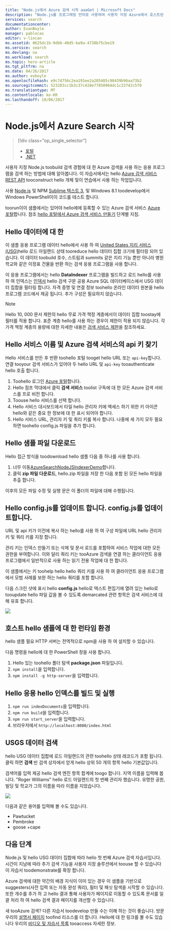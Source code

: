 ```yaml
---
title: "Node.js에서 Azure 검색 시작 aaaGet | Microsoft Docs"
description: "Node.js를 프로그래밍 언어로 사용하여 사용자 지정 Azure에서 호스트된 클라우드 검색 서비스의 검색 응용 프로그램을 빌드하는 과정을 안내합니다."
services: search
documentationcenter: 
author: EvanBoyle
manager: pablocas
editor: v-lincan
ms.assetid: 0625dc1b-9db6-40d5-ba9a-4738b75cbe19
ms.service: search
ms.devlang: na
ms.workload: search
ms.topic: hero-article
ms.tgt_pltfrm: na
ms.date: 04/26/2017
ms.author: evboyle
ms.openlocfilehash: e9c7d756c2ea191ee2a285485c90439b96aa73b2
ms.sourcegitcommit: 523283cc1b3c37c428e77850964dc1c33742c5f0
ms.translationtype: MT
ms.contentlocale: ko-KR
ms.lasthandoff: 10/06/2017
---
```

# <a name="get-started-with-azure-search-in-nodejs"></a>Node.js에서 Azure Search 시작
> [!div class="op_single_selector"]
> * [포털](search-get-started-portal.md)
> * [.NET](search-howto-dotnet-sdk.md)
> 
> 

사용자 지정 Node.js toobuild 검색 경험에 대 한 Azure 검색을 사용 하는 응용 프로그램을 검색 하는 방법에 대해 알아봅니다. 이 자습서에서는 hello [Azure 검색 서비스 REST API](https://msdn.microsoft.com/library/dn798935.aspx) tooconstruct hello 개체 및이 연습에서 사용 하는 작업입니다.

사용 [Node.js](https://Nodejs.org) 및 NPM [Sublime 텍스트 3](http://www.sublimetext.com/3), 및 Windows 8.1 toodevelop에서 Windows PowerShell이이 코드를 테스트 합니다.

toorun이이 샘플에서는 있어야 hello에에 등록할 수 있는 Azure 검색 서비스 [Azure 포털](https://portal.azure.com)합니다. 참조 [hello 포털에서 Azure 검색 서비스 만들기](search-create-service-portal.md) 단계별 지침.

## <a name="about-hello-data"></a>Hello 데이터에 대 한
이 샘플 응용 프로그램 데이터 hello에서 사용 하 여 [United States 지리 서비스 (USG)](http://geonames.usgs.gov/domestic/download_data.htm)hello 로드 아일랜드 상태 tooreduce hello 데이터 집합 크기에 필터링 되어 있습니다. 이 데이터 toobuild 호수, 스트림과 summits 같은 지리 기능 뿐만 아니라 병원 학교와 같은 이정표 건물을 반환 하는 검색 응용 프로그램을 사용 합니다.

이 응용 프로그램에서는 hello **DataIndexer** 프로그램을 빌드하고 로드 hello를 사용 하 여 인덱스는 [인덱서](https://msdn.microsoft.com/library/azure/dn798918.aspx) hello 검색 구문 공용 Azure SQL 데이터베이스에서 USG 데이터 집합을 필터링 합니다. 자격 증명 및 연결 정보 toohello 온라인 데이터 원본을 hello 프로그램 코드에서 제공 됩니다. 추가 구성은 필요하지 않습니다.

> [!NOTE]
> Hello 10, 000 문서 제한의 hello 무료 가격 책정 계층에서이 데이터 집합 toostay에 필터를 적용 합니다. 표준 계층 hello를 사용 하는 경우이 제한이 적용 되지 않습니다. 각 가격 책정 계층의 용량에 대한 자세한 내용은 [검색 서비스 제한](search-limits-quotas-capacity.md)을 참조하세요.
> 
> 

<a id="sub-2"></a>

## <a name="find-hello-service-name-and-api-key-of-your-azure-search-service"></a>Hello 서비스 이름 및 Azure 검색 서비스의 api 키 찾기
Hello 서비스를 만든 후 반환 toohello 포털 tooget hello URL 또는 `api-key`합니다. 연결 tooyour 검색 서비스가 있어야 두 hello URL 및 `api-key` tooauthenticate hello 호출 합니다.

1. Toohello 로그인 [Azure 포털](https://portal.azure.com)합니다.
2. Hello 점프 막대에서 클릭 **검색 서비스** toolist 구독에 대 한 모든 Azure 검색 서비스를 프로 비전 합니다.
3. Toouse hello 서비스를 선택 합니다.
4. Hello 서비스 대시보드에서 타일 hello 관리자 키에 액세스 하기 위한 키 아이콘 hello와 같은 중요 한 정보에 대 한 표시 되어야 합니다.
5. Hello 서비스 URL, 관리자 키 및 쿼리 키를 복사 합니다. 나중에 세 가지 모두 필요 하면 toohello config.js 파일을 추가 합니다.

## <a name="download-hello-sample-files"></a>Hello 샘플 파일 다운로드
Hello 접근 방식을 toodownload hello 샘플 다음 중 하나를 사용 합니다.

1. 너무 이동[AzureSearchNodeJSIndexerDemo](https://github.com/AzureSearch/AzureSearchNodejsIndexerDemo)합니다.
2. 클릭 **zip 파일 다운로드**, hello.zip 파일을 저장 한 다음 포함 된 모든 hello 파일을 추출 합니다.

이후의 모든 파일 수정 및 실행 문은 이 폴더의 파일에 대해 수행됩니다.

## <a name="update-hello-configjs-with-your-search-service-url-and-api-key"></a>Hello config.js를 업데이트 합니다. config.js를 업데이트합니다.
URL 및 api 키가 이전에 복사 하는 hello를 사용 하 여 구성 파일에 URL hello 관리자 키 및 쿼리 키를 지정 합니다.

관리 키는 인덱스 만들기 또는 삭제 및 문서 로드를 포함하여 서비스 작업에 대한 모든 권한을 부여합니다. 이와 달리 쿼리 키는 tooAzure 검색을 연결 하는 클라이언트 응용 프로그램에서 일반적으로 사용 하는 읽기 전용 작업에 대 한 합니다.

이 샘플에서는 키 toohelp hello hello 쿼리 키를 사용 하 여 클라이언트 응용 프로그램에서 모범 사례를 보완 하는 hello 쿼리를 포함 합니다.

다음 스크린 샷에 표시 hello **config.js** hello로 텍스트 편집기에 열려 있는 hello로 tooupdate hello 파일 값을 볼 수 있도록 demarcated 관련 항목은 검색 서비스에 대해 유효 합니다.

![][5]

## <a name="host-a-runtime-environment-for-hello-sample"></a>호스트 hello 샘플에 대 한 런타임 환경
hello 샘플 필요 HTTP 서버는 전역적으로 npm을 사용 하 여 설치할 수 있습니다.

다음 명령을 hello에 대 한 PowerShell 창을 사용 합니다.

1. Hello 있는 toohello 폴더 탐색 **package.json** 파일입니다.
2. `npm install`을 입력합니다.
3. `npm install -g http-server`을 입력합니다.

## <a name="build-hello-index-and-run-hello-application"></a>Hello 응용 hello 인덱스를 빌드 및 실행
1. `npm run indexDocuments`을 입력합니다.
2. `npm run build`을 입력합니다.
3. `npm run start_server`을 입력합니다.
4. 브라우저에서 `http://localhost:8080/index.html`

## <a name="search-on-usgs-data"></a>USGS 데이터 검색
hello USG 데이터 집합에 로드 아일랜드의 관련 toohello 상태 레코드가 포함 됩니다. 클릭 하면 **검색** 빈 검색 상자에서 얻게 hello 상위 50 개의 항목 hello 기본값입니다.

검색어를 입력 제공 hello 검색 엔진 항목 합계에 toogo 합니다. 지역 이름을 입력해 봅니다. "Roger Williams" hello 로드 아일랜드의 첫 번째 관리자 했습니다. 유명한 공원, 빌딩 및 학교가 그의 이름을 따라 이름을 지었습니다.

![][9]

다음과 같은 용어를 입력해 볼 수도 있습니다.

* Pawtucket
* Pembroke
* goose +cape

## <a name="next-steps"></a>다음 단계
Node.js 및 hello USG 데이터 집합에 따라 hello 첫 번째 Azure 검색 자습서입니다. 시간이 지남에 따라 추가 검색 기능을 사용자 지정 솔루션에서 toouse 할 수 있습니다이 자습서 toodemonstrate를 확장 합니다.

Azure 검색에 대한 약간의 배경 지식이 이미 있는 경우 이 샘플을 기반으로 suggesters(사전 입력 또는 자동 완성 쿼리), 필터 및 패싯 탐색을 시작할 수 있습니다. 또한 개수를 추가 하 고 hello 결과 통해 사용자가 페이지로 이동할 수 있도록 문서를 일괄 처리 하 여 hello 검색 결과 페이지를 개선할 수 있습니다.

새 tooAzure 검색? 다른 자습서 toodevelop 만들 수는 이해 하는 것이 좋습니다. 방문 우리의 [설명서 페이지](https://azure.microsoft.com/documentation/services/search/) toofind 리소스를 더 합니다. Hello에 대 한 링크를 볼 수도 있습니다 우리의 [비디오 및 자습서 목록](search-video-demo-tutorial-list.md) tooaccess 자세한 정보.

<!--Image references-->
[1]: ./media/search-get-started-Nodejs/create-search-portal-1.PNG
[2]: ./media/search-get-started-Nodejs/create-search-portal-2.PNG
[3]: ./media/search-get-started-Nodejs/create-search-portal-3.PNG
[5]: ./media/search-get-started-Nodejs/AzSearch-Nodejs-configjs.png
[9]: ./media/search-get-started-Nodejs/rogerwilliamsschool.png
